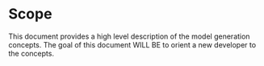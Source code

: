 # Scope

This document provides a high level description of the model generation concepts.  The goal of this document WILL BE to orient a new developer to the concepts.